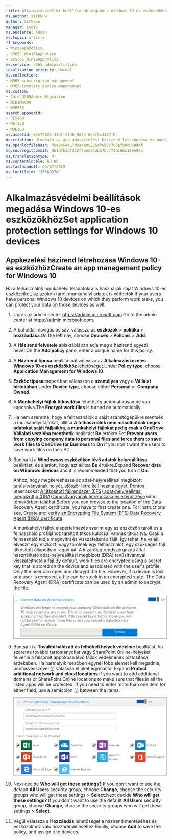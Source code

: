 ```yaml
---
title: Alkalmazásvédelmi beállítások megadása Windows 10-es eszközökhöz
ms.author: sirkkuw
author: Sirkkuw
manager: scotv
ms.audience: Admin
ms.topic: article
f1_keywords:
- Win10AppPolicy
- O365E_Win10AppPolicy
- BCS365_Win10AppPolicy
ms.service: o365-administration
localization_priority: Normal
ms.collection:
- M365-subscription-management
- M365-identity-device-management
ms.custom:
- Core_O365Admin_Migration
- MiniMaven
- MSB365
search.appverid:
- BCS160
- MET150
- MOE150
ms.assetid: 02e74022-44af-414b-9d74-0ebf5c2197f0
description: Útmutató az app adatkezelési házirend létrehozása és munka fájlok Windows 10 eszközök védelme.
ms.openlocfilehash: f649454417dceae05255df6b37760af99c0b8d4f
ms.sourcegitcommit: db1dfb2df2c2f7beced3b57bc772d106c189e88a
ms.translationtype: MT
ms.contentlocale: hu-HU
ms.lasthandoff: 05/07/2019
ms.locfileid: "33660374"
---
```

# <a name="set-application-protection-settings-for-windows-10-devices"></a><span data-ttu-id="19d87-103">Alkalmazásvédelmi beállítások megadása Windows 10-es eszközökhöz</span><span class="sxs-lookup"><span data-stu-id="19d87-103">Set application protection settings for Windows 10 devices</span></span>

## <a name="create-an-app-management-policy-for-windows-10"></a><span data-ttu-id="19d87-104">Appkezelési házirend létrehozása Windows 10-es eszközhöz</span><span class="sxs-lookup"><span data-stu-id="19d87-104">Create an app management policy for Windows 10</span></span>

<span data-ttu-id="19d87-105">Ha a felhasználók munkahelyi feladatokra is használják saját Windows 10-es eszközeiket, az azokon tárolt munkahelyi adatok is védhetők.</span><span class="sxs-lookup"><span data-stu-id="19d87-105">If your users have personal Windows 10 devices on which they perform work tasks, you can protect your data on those devices as well.</span></span>
  
1. <span data-ttu-id="19d87-106">Ugrás az admin center <a href="https://go.microsoft.com/fwlink/p/?linkid=837890" target="_blank">https://admin.microsoft.com</a>.</span><span class="sxs-lookup"><span data-stu-id="19d87-106">Go to the admin center at <a href="https://go.microsoft.com/fwlink/p/?linkid=837890" target="_blank">https://admin.microsoft.com</a>.</span></span> 
    
2. <span data-ttu-id="19d87-107">A bal oldali navigációs sáv, válassza az **eszközök** \> **politika** \> **hozzáadása**.</span><span class="sxs-lookup"><span data-stu-id="19d87-107">On the left nav, choose **Devices** \> **Policies** \> **Add**.</span></span>

3. <span data-ttu-id="19d87-108">A **Házirend felvétele** ablaktáblában adja meg a házirend egyedi nevét.</span><span class="sxs-lookup"><span data-stu-id="19d87-108">On the **Add policy** pane, enter a unique name for this policy.</span></span> 
    
4. <span data-ttu-id="19d87-109">A **Házirend típusa** beállításnál válassza az **Alkalmazáskezelés Windows 10-es eszközökhöz** lehetőséget.</span><span class="sxs-lookup"><span data-stu-id="19d87-109">Under **Policy type**, choose **Application Management for Windows 10**.</span></span>
    
5. <span data-ttu-id="19d87-110">**Eszköz típusa**csoportban válasszon a **személyes** vagy a **Vállalat birtokában**.</span><span class="sxs-lookup"><span data-stu-id="19d87-110">Under **Device type**, choose either **Personal** or **Company Owned**.</span></span>
    
6. <span data-ttu-id="19d87-111">A **Munkahelyi fájlok titkosítása** lehetőség automatikusan be van kapcsolva.</span><span class="sxs-lookup"><span data-stu-id="19d87-111">The **Encrypt work files** is turned on automatically.</span></span> 
    
7. <span data-ttu-id="19d87-112">Ha nem szeretné, hogy a felhasználók a saját számítógépükre mentsék a munkahelyi fájlokat, állítsa **A felhasználók nem másolhatnak céges adatokat saját fájljaikba, a munkahelyi fájlokat pedig csak a OneDrive Vállalati verzióba menthetik** beállítást **Be** értékre.</span><span class="sxs-lookup"><span data-stu-id="19d87-112">Set **Prevent users from copying company data to personal files and force them to save work files to OneDrive for Business** to **On** if you don't want the users to save work files on their PC.</span></span> 
    
9. <span data-ttu-id="19d87-113">Bontsa ki a **Windowsos eszközökön lévő adatok helyreállítása** beállítást, és ajánlott, hogy azt állítsa **Be** értékre.</span><span class="sxs-lookup"><span data-stu-id="19d87-113">Expand **Recover data on Windows devices** and it is recommended that you turn it **On**.</span></span>
    
    <span data-ttu-id="19d87-p101">Ahhoz, hogy megkereshesse az adat-helyreállítási megbízott tanúsítványának helyét, először létre kell hoznia egyet. Pontos utasításokat [A titkosított fájlrendszer (EFS) adat-helyreállítási megbízottja (DRA) tanúsítványának létrehozása és ellenőrzése](https://go.microsoft.com/fwlink/p/?linkid=853700) című témakörben találhat.</span><span class="sxs-lookup"><span data-stu-id="19d87-p101">Before you can browse to the location of the Data Recovery Agent certificate, you have to first create one. For instructions see, [Create and verify an Encrypting File System (EFS) Data Recovery Agent (DRA) certificate](https://go.microsoft.com/fwlink/p/?linkid=853700).</span></span>
    
    <span data-ttu-id="19d87-p102">A munkahelyi fájlok alapértelmezés szerint egy az eszközön tárolt és a felhasználó profiljához társított titkos kulccsal vannak titkosítva. Csak a felhasználó tudja megnyitni és visszafejteni a fájlt. Így tehát, ha valaki elveszít egy eszközt, vagy törölnek egy felhasználót, egy szükséges fájl titkosított állapotban ragadhat. A kizárólag rendszergazda által használható adat-helyreállítási megbízott (DRA) tanúsítvánnyal visszafejthető a fájl.</span><span class="sxs-lookup"><span data-stu-id="19d87-p102">By default, work files are encrypted using a secret key that is stored on the device and associated with the user's profile. Only the user can open and decrypt the file. However, if a device is lost or a user is removed, a file can be stuck in an encrypted state. The Data Recovery Agent (DRA) certificate can be used by an admin to decrypt the file.</span></span>
    
    ![Browse to Data Recovery Agent certificate.](media/7d7d664f-b72f-4293-a3e7-d0fa7371366c.png)
  
10. <span data-ttu-id="19d87-p103">Bontsa ki a **További hálózati és felhőbeli helyek védelme** beállítást, ha szeretne további tartományokat vagy SharePoint Online-helyeket felvenni a felsorolt appokban lévő fájlok védelmének biztosítása érdekében. Ha bármelyik mezőben egynél több elemet kell megadnia, pontosvesszővel (;) válassza el őket egymástól.</span><span class="sxs-lookup"><span data-stu-id="19d87-p103">Expand **Protect additional network and cloud locations** if you want to add additional domains or SharePoint Online locations to make sure that files in all the listed apps will be protected. If you need to enter more than one item for either field, use a semicolon (;) between the items.</span></span>
    
    ![Expand Protect additional network and cloud locations, and enter domains or SharePoint Online sites you own.](media/7afaa0c7-ba53-456d-8c61-312c45e09625.png)
  
11. <span data-ttu-id="19d87-p104">Next decide **Who will get these settings?** If you don't want to use the default **All Users** security group, choose **Change**, choose the security groups who will get these settings \> **Select**.</span><span class="sxs-lookup"><span data-stu-id="19d87-p104">Next decide **Who will get these settings?** If you don't want to use the default **All Users** security group, choose **Change**, choose the security groups who will get these settings \> **Select**.</span></span>
    
12. <span data-ttu-id="19d87-126">Végül válassza a **Hozzáadás** lehetőséget a házirend mentéséhez és eszközökhöz való hozzárendeléséhez.</span><span class="sxs-lookup"><span data-stu-id="19d87-126">Finally, choose **Add** to save the policy, and assign it to devices.</span></span> 